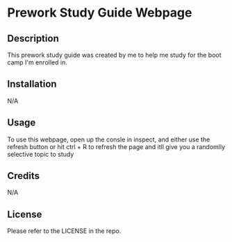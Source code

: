 # Prework Study Guide Webpage

## Description

This prework study guide was created by me to help me study for the boot camp I'm enrolled in.

## Installation

N/A

## Usage

To use this webpage, open up the consle in inspect, and either use the refresh button or hit ctrl + R to refresh the page and itll give you a randomlly selective topic to study

## Credits

N/A

## License

Please refer to the LICENSE in the repo.